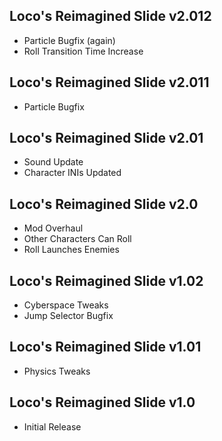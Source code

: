 ## Loco's Reimagined Slide v2.012
- Particle Bugfix (again)
- Roll Transition Time Increase

## Loco's Reimagined Slide v2.011
- Particle Bugfix

## Loco's Reimagined Slide v2.01
- Sound Update
- Character INIs Updated

## Loco's Reimagined Slide v2.0
- Mod Overhaul
- Other Characters Can Roll
- Roll Launches Enemies

## Loco's Reimagined Slide v1.02
- Cyberspace Tweaks
- Jump Selector Bugfix

## Loco's Reimagined Slide v1.01
- Physics Tweaks

## Loco's Reimagined Slide v1.0
- Initial Release